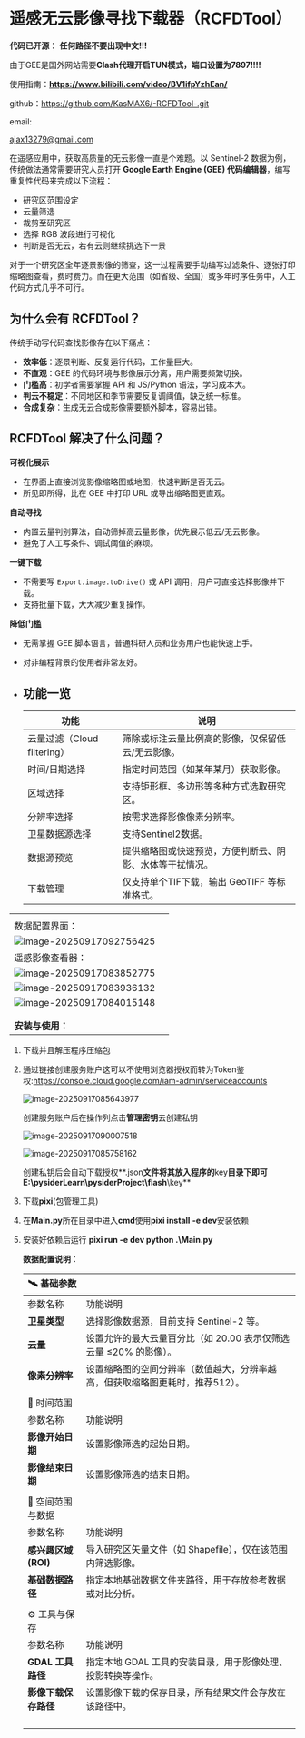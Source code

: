 # 遥感无云影像寻找下载器（RCFDTool）

**代码已开源**：
**任何路径不要出现中文!!!**

由于GEE是国外网站需要**Clash代理开启TUN模式，端口设置为7897!!!!** 

使用指南：**https://www.bilibili.com/video/BV1ifpYzhEan/**

github：https://github.com/KasMAX6/-RCFDTool-.git

email:

ajax13279@gmail.com



在遥感应用中，获取高质量的无云影像一直是个难题。以 Sentinel-2 数据为例，传统做法通常需要研究人员打开 **Google Earth Engine (GEE) 代码编辑器**，编写重复性代码来完成以下流程：

- 研究区范围设定
- 云量筛选
- 裁剪至研究区
- 选择 RGB 波段进行可视化
- 判断是否无云，若有云则继续挑选下一景

对于一个研究区全年逐景影像的筛查，这一过程需要手动编写过滤条件、逐张打印缩略图查看，费时费力。而在更大范围（如省级、全国）或多年时序任务中，人工代码方式几乎不可行。

## 为什么会有 RCFDTool？

传统手动写代码查找影像存在以下痛点：

- **效率低**：逐景判断、反复运行代码，工作量巨大。
- **不直观**：GEE 的代码环境与影像展示分离，用户需要频繁切换。
- **门槛高**：初学者需要掌握 API 和 JS/Python 语法，学习成本大。
- **判云不稳定**：不同地区和季节需要反复调阈值，缺乏统一标准。
- **合成复杂**：生成无云合成影像需要额外脚本，容易出错。

## RCFDTool 解决了什么问题？

**可视化展示**

- 在界面上直接浏览影像缩略图或地图，快速判断是否无云。
- 所见即所得，比在 GEE 中打印 URL 或导出缩略图更直观。

**自动寻找**

- 内置云量判别算法，自动筛掉高云量影像，优先展示低云/无云影像。
- 避免了人工写条件、调试阈值的麻烦。

**一键下载**

- 不需要写 `Export.image.toDrive()` 或 API 调用，用户可直接选择影像并下载。
- 支持批量下载，大大减少重复操作。

**降低门槛**

- 无需掌握 GEE 脚本语言，普通科研人员和业务用户也能快速上手。

- 对非编程背景的使用者非常友好。

- ## 功能一览

  | 功能                        | 说明                                                     |
  | --------------------------- | -------------------------------------------------------- |
  | 云量过滤（Cloud filtering） | 筛除或标注云量比例高的影像，仅保留低云/无云影像。        |
  | 时间/日期选择               | 指定时间范围（如某年某月）获取影像。                     |
  | 区域选择                    | 支持矩形框、多边形等多种方式选取研究区。                 |
  | 分辨率选择                  | 按需求选择影像像素分辨率。                               |
  | 卫星数据源选择              | 支持Sentinel2数据。                                      |
  | 数据源预览                  | 提供缩略图或快速预览，方便判断云、阴影、水体等干扰情况。 |
  | 下载管理                    | 仅支持单个TIF下载，输出 GeoTIFF 等标准格式。             |



|                                                              |      |
| ------------------------------------------------------------ | ---- |
|                                                              |      |
| 数据配置界面：                                               |      |
| ![image-20250917092756425](assets\image-20250917092756425-1758072485893-3.png) |      |
| 遥感影像查看器：                                             |      |
| ![image-20250917083852775](assets\image-20250917083852775.png) |      |
| ![image-20250917083936132](assets\image-20250917083936132.png) |      |
| ![image-20250917084015148](assets\image-20250917084015148.png) |      |
|                                                              |      |
|                                                              |      |
| **安装与使用：**                                             |      |

1. 下载并且解压程序压缩包

2. 通过链接创建服务账户这可以不使用浏览器授权而转为Token鉴权:https://console.cloud.google.com/iam-admin/serviceaccounts

   ![image-20250917085643977](assets\image-20250917085643977-1758072499451-8.png)

   创建服务账户后在操作列点击**管理密钥**去创建私钥

   ![image-20250917090007518](assets\image-20250917090007518.png)

   ![image-20250917085758162](assets\image-20250917085758162.png)

   创建私钥后会自动下载授权**.json**文件将其放入程序的**key**目录下即可E:\pysiderLearn\pysiderProject\flash**\key**

3. 下载**pixi**(包管理工具)

4. 在**Main.py**所在目录中进入**cmd**使用**pixi install** **-e dev**安装依赖

5. 安装好依赖后运行 **pixi run -e dev python .\Main.py**

   **数据配置说明**：

   | 🛰️ 基础参数           |                                                              |
   | -------------------- | ------------------------------------------------------------ |
   | 参数名称             | 功能说明                                                     |
   | **卫星类型**         | 选择影像数据源，目前支持 Sentinel-2 等。                     |
   | **云量**             | 设置允许的最大云量百分比（如 20.00 表示仅筛选云量 ≤20% 的影像）。 |
   | **像素分辨率**       | 设置缩略图的空间分辨率（数值越大，分辨率越高，但获取缩略图更耗时，推荐512）。 |
   |                      |                                                              |
   | 📅 时间范围           |                                                              |
   | 参数名称             | 功能说明                                                     |
   | **影像开始日期**     | 设置影像筛选的起始日期。                                     |
   | **影像结束日期**     | 设置影像筛选的结束日期。                                     |
   |                      |                                                              |
   | 📍 空间范围与数据     |                                                              |
   | 参数名称             | 功能说明                                                     |
   | **感兴趣区域 (ROI)** | 导入研究区矢量文件（如 Shapefile），仅在该范围内筛选影像。   |
   | **基础数据路径**     | 指定本地基础数据文件夹路径，用于存放参考数据或对比分析。     |
   |                      |                                                              |
   | ⚙️ 工具与保存         |                                                              |
   | 参数名称             | 功能说明                                                     |
   | **GDAL 工具路径**    | 指定本地 GDAL 工具的安装目录，用于影像处理、投影转换等操作。 |
   | **影像下载保存路径** | 设置影像下载的保存目录，所有结果文件会存放在该路径中。       |
   |                      |                                                              |
   |                      |                                                              |
   |                      |                                                              |
   |                      |                                                              |
